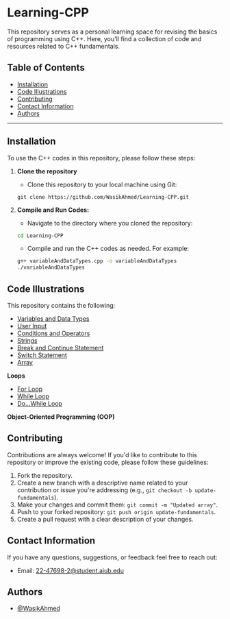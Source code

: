 
# Learning-CPP

This repository serves as a personal learning space for revising the basics of programming using C++. Here, you'll find a collection of code and resources related to C++ fundamentals.


## Table of Contents

- [Installation](#installation)
- [Code Illustrations](#code-illustrations)
- [Contributing](#contributing)
- [Contact Information](#contact-information)
- [Authors](#authors)

---
## Installation

To use the C++ codes in this repository, please follow these steps:

1. **Clone the repository**
    - Clone this repository to your local machine using Git:
    ```shell
    git clone https://github.com/WasikAhmed/Learning-CPP.git
    ```

2. **Compile and Run Codes:**
    - Navigate to the directory where you cloned the repository:
    ```bash
    cd Learning-CPP
    ```
    - Compile and run the C++ codes as needed. For example:
    ```bash
    g++ variableAndDataTypes.cpp -o variableAndDataTypes
    ./variableAndDataTypes
    ```
    
## Code Illustrations

This repository contains the following:

- [Variables and Data Types](https://github.com/WasikAhmed/Learning-CPP/blob/main/variableAndDataTypes.cpp)
- [User Input](https://github.com/WasikAhmed/Learning-CPP/blob/main/userInput.cpp)
- [Conditions and Operators](https://github.com/WasikAhmed/Learning-CPP/blob/main/conditionsAndOperators.cpp)
- [Strings](https://github.com/WasikAhmed/Learning-CPP/blob/main/strings.cpp)
- [Break and Continue Statement](https://github.com/WasikAhmed/Learning-CPP/blob/main/breakAndContinue.cpp)
- [Switch Statement](https://github.com/WasikAhmed/Learning-CPP/blob/main/switchStatement.cpp)
- [Array](https://github.com/WasikAhmed/Learning-CPP/blob/main/array.cpp)

**Loops**
- [For Loop](https://github.com/WasikAhmed/Learning-CPP/blob/main/Loops/forLoop.cpp)
- [While Loop](https://github.com/WasikAhmed/Learning-CPP/blob/main/Loops/whileLoop.cpp)
- [Do...While Loop](https://github.com/WasikAhmed/Learning-CPP/blob/main/Loops/doWhileLoop.cpp)

**Object-Oriented Programming (OOP)**



## Contributing

Contributions are always welcome! If you'd like to contribute to this repository or improve the existing code, please follow these guidelines:

1. Fork the repository.
2. Create a new branch with a descriptive name related to your contribution or issue you're addressing (e.g., `git checkout -b update-fundamentals`).
3. Make your changes and commit them: `git commit -m "Updated array"`.
4. Push to your forked repository: `git push origin update-fundamentals`.
5. Create a pull request with a clear description of your changes.


## Contact Information

If you have any questions, suggestions, or feedback feel free to reach out:

- Email: [22-47698-2@student.aiub.edu](mailto:22-47698-2@student.aiub.edu)



## Authors

- [@WasikAhmed](https://www.github.com/WasikAhmed)
